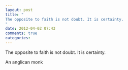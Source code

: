 ```yaml
---
layout: post
title: "
The opposite to faith is not doubt. It is certainty.
"
date: 2012-04-02 07:43
comments: true
categories: 
---
```


The opposite to faith is not doubt. It is certainty.


An anglican monk

